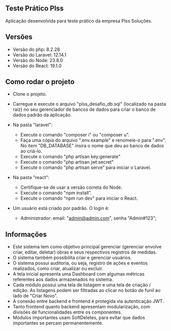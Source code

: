 ## Teste Prático Plss

Aplicação desenvolvida para teste prático da empresa Plss Soluções.

## Versões

- Versão do php: 8.2.28
- Versão do Laravel: 12.14.1
- Versão do Node: 23.8.0
- Versão do React: 19.1.0

## Como rodar o projeto

- Clone o projeto.
- Carregue e execute o arquivo "plss_desafio_db.sql" (localizado na pasta raiz) no seu gerenciador de bancos de dados para criar o banco de dados padrão da aplicação.

- Na pasta "laravel":
    - Execute o comando "composer i" ou "composer u".
    - Faça uma cópia do arquivo ".env.example" e renomeie-o para ".env". No item "DB_DATABASE" insira o nome que deu ao banco de dados ao criá-lo.
    - Execute o comando "php artisan key:generate"
    - Execute o comando "php artisan jwt:secret"
    - Execute o comando "php artisan serve" para iniciar o Laravel.

- Na pasta "react":
    - Certifique-se de usar a versão correta do Node.
    - Execute o comando "npm install".
    - Execute o comando "npm run dev" para iniciar o React.

- Um usuário está criado por padrão. O login é:
    - Administrador: email: "admin@admin.com", senha "Admin#123";

## Informações

- Este sistema tem como objetivo principal gerenciar (gerenciar envolve criar, editar, deletar) obras e seus respectivos registros de medidas.
- O sistema também possibilita criar e gerenciar usuários.
- O sistema possui auditoria, ou seja, registro de ações e eventos realizados, como criar, atualizar ou excluir.
- A tela inicial apresenta uma Dashboard com algumas métricas referentes aos dados armazenados no sistema.
- Cada módulo possui uma tela de listagem e uma tela de criação / edição. As listagens podem ser filtradas ao clicar no botão de funil ao lado de "Criar Novo".
- A conexão entre backend e frontend é protegida via autenticação JWT.
- Tanto frontend quanto backend apresentam modularização, com divisões de funcionalidades entre os componentes.
- Módulos importantes usam SoftDeletes, para evitar que dados importantes se percam permanentemente.
